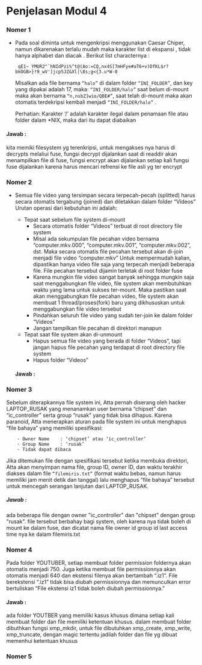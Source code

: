 # Penjelasan Modul 4


### Nomer 1
-  Pada soal diminta untuk mengenkripsi menggunakan Caesar Chiper, namun dikarenakan terlalu mudah maka karakter list di    ekspansi , tidak hanya alphabet dan diacak . Berikut list characternya :

    ``` qE1~ YMUR2"`hNIdPzi%^t@(Ao:=CQ,nx4S[7mHFye#aT6+v)DfKL$r?bkOGB>}!9_wV']jcp5JZ&Xl|\8s;g<{3.u*W-0```
    
    Misalkan ada file bernama ``“halo”`` di dalam folder ``“INI_FOLDER”``, dan key yang dipakai adalah 17, maka:
```“INI_FOLDER/halo”``` saat belum di-mount maka akan bernama ``“n,nsbZ]wio/QBE#”``, saat telah di-mount maka akan otomatis terdekripsi kembali menjadi ``“INI_FOLDER/halo”`` .

   Perhatian: Karakter ‘/’ adalah karakter ilegal dalam penamaan file atau folder dalam *NIX, maka dari itu dapat diabaikan

#### Jawab : 

kita memiki filesystem yg terenkripsi, untuk mengakses nya harus di decrypts melaliui fuse, fungsi decrypt dijalankan saat di readdir akan menampilkan file di fuse, fungsi encrypt akan dijalankan setiap kali fungsi fuse dijalankan karena harus mencari refrensi ke file asli yg ter encrypt

### Nomer 2

+ Semua file video yang tersimpan secara terpecah-pecah (splitted) harus secara otomatis tergabung (joined) dan diletakkan dalam folder “Videos”
Urutan operasi dari kebutuhan ini adalah:
  - Tepat saat sebelum file system di-mount
      - Secara otomatis folder “Videos” terbuat di root directory file system
      - Misal ada sekumpulan file pecahan video bernama “computer.mkv.000”, “computer.mkv.001”, “computer.mkv.002”, dst. Maka           secara otomatis file pecahan tersebut akan di-join menjadi file video “computer.mkv”
        Untuk mempermudah kalian, dipastikan hanya video file saja yang terpecah menjadi beberapa file. File pecahan tersebut           dijamin terletak di root folder fuse
      - Karena mungkin file video sangat banyak sehingga mungkin saja saat menggabungkan file video, file system akan                   membutuhkan waktu yang lama untuk sukses ter-mount. Maka pastikan saat akan menggabungkan file pecahan video, file             system akan membuat 1 thread/proses(fork) baru yang dikhususkan untuk menggabungkan file video tersebut
      - Pindahkan seluruh file video yang sudah ter-join ke dalam folder “Videos”
      - Jangan tampilkan file pecahan di direktori manapun
  - Tepat saat file system akan di-unmount
      - Hapus semua file video yang berada di folder “Videos”, tapi jangan hapus file pecahan yang terdapat di root directory           file system
      - Hapus folder “Videos” 
      
   #### Jawab : 
  
  
  
 ### Nomer 3
   Sebelum diterapkannya file system ini, Atta pernah diserang oleh hacker LAPTOP_RUSAK yang menanamkan user bernama            “chipset” dan “ic_controller” serta group “rusak” yang tidak bisa dihapus. Karena paranoid, Atta menerapkan aturan pada       file system ini untuk menghapus “file bahaya” yang memiliki spesifikasi:
 
        - Owner Name 	: ‘chipset’ atau ‘ic_controller’
        - Group Name	: ‘rusak’
        - Tidak dapat dibaca

   Jika ditemukan file dengan spesifikasi tersebut ketika membuka direktori, Atta akan menyimpan nama file, group ID, owner     ID, dan waktu terakhir diakses dalam file ```“filemiris.txt”``` (format waktu bebas, namun harus memiliki jam menit detik     dan tanggal) lalu menghapus “file bahaya” tersebut untuk mencegah serangan lanjutan dari LAPTOP_RUSAK.
   
  ##### Jawab : 
  ada beberapa file dengan owner "ic_controller" dan "chipset" dengan group "rusak". file tersebut berbahay bagi system, oleh karena nya tidak boleh di mount ke dalam fuse, dan dicatat nama file owner id group id last access time nya ke dalam filemiris.txt
  
  
  ### Nomer 4
  Pada folder YOUTUBER, setiap membuat folder permission foldernya akan otomatis menjadi 750. Juga ketika membuat file permissionnya akan otomatis menjadi 640 dan ekstensi filenya akan bertambah “.iz1”. File berekstensi “.iz1” tidak bisa diubah permissionnya dan memunculkan error bertuliskan “File ekstensi iz1 tidak boleh diubah permissionnya.”
  
 #### Jawab : 
 ada folder YOUTBER yang memiliki kasus khusus dimana setiap kali membuat folder dan file memiliki ketentuan khusus. dalam membuat folder dibuthkan fungsi xmp_mkdir, untuk file dibutuhkan xmp_create, xmp_write, xmp_truncate, dengan magic tertentu jadilah folder dan file yg dibuat memenhui ketentuan khusus
 
 
 ### Nomer 5

